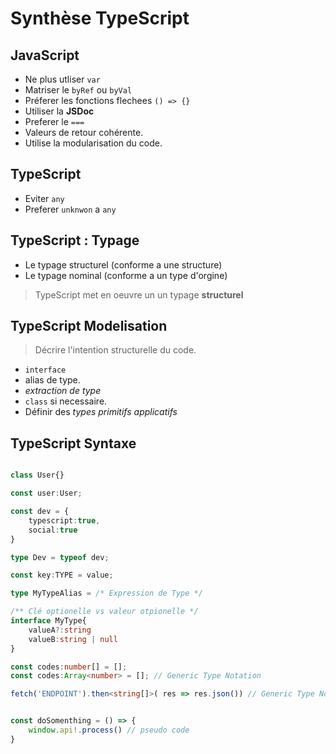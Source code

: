 # Synthèse TypeScript

## JavaScript

* Ne plus utliser `var`
* Matriser le `byRef` ou `byVal`
* Préferer les fonctions flechees `() => {}`
* Utiliser la **JSDoc**
* Preferer le `===`
* Valeurs de retour cohérente.
* Utilise la modularisation du code.

## TypeScript

* Eviter `any`
* Preferer `unknwon` a `any`

## TypeScript : Typage

* Le typage structurel (conforme a une structure)
* Le typage nominal (conforme a un type d'orgine)

> TypeScript met en oeuvre un un typage **structurel**

## TypeScript Modelisation

> Décrire l'intention structurelle du code.

* `interface`
* alias de type.
* *extraction de type*
* `class` si necessaire.
* Définir des *types primitifs applicatifs*


## TypeScript Syntaxe

```ts

class User{}

const user:User;

const dev = {
    typescript:true,
    social:true
}

type Dev = typeof dev;

const key:TYPE = value;

type MyTypeAlias = /* Expression de Type */

/** Clé optionelle vs valeur otpionelle */
interface MyType{
    valueA?:string
    valueB:string | null
}

const codes:number[] = [];
const codes:Array<number> = []; // Generic Type Notation

fetch('ENDPOINT').then<string[]>( res => res.json()) // Generic Type Notation


const doSomenthing = () => {
    window.api!.process() // pseudo code
}

```